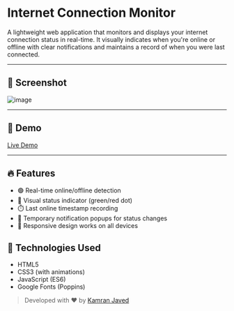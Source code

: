# Internet Connection Monitor

A lightweight web application that monitors and displays your internet connection status in real-time. It visually indicates when you're online or offline with clear notifications and maintains a record of when you were last connected.

---

## 📸 Screenshot
![image](https://github.com/user-attachments/assets/133c6d22-2a72-41e3-b4ba-7bcd724e3c70)

---

## 🚀 Demo
[Live Demo](https://projects.kamranjaved.com/internet-connection-monitor)

---

## 🔥 Features
- 🟢 Real-time online/offline detection
- 🔴 Visual status indicator (green/red dot)
- ⏱️ Last online timestamp recording
- 📢 Temporary notification popups for status changes
- 📱 Responsive design works on all devices

## 🧰 Technologies Used
- HTML5
- CSS3 (with animations)
- JavaScript (ES6)
- Google Fonts (Poppins)

> Developed with ❤️ by [Kamran Javed](https://kamranjaved.com)
